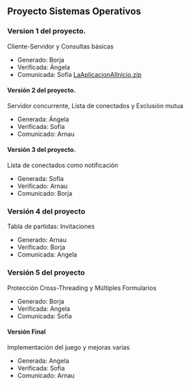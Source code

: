## Proyecto Sistemas Operativos

### Version 1 del proyecto.

Cliente-Servidor y Consultas básicas
- Generado: Borja
- Verificada: Ángela
- Comunicada: Sofía
[LaAplicacionAlInicio.zip](https://drive.google.com/file/d/1CGzKUEpYcVsDYQSZ07Y_-aM7VfKHawRY/view "LaAplicacionAlInicio.zip")

#### Versión 2 del proyecto.

Servidor concurrente, Lista de conectados y Exclusión mutua
- Generada: Ángela
- Verificada: Sofía
- Comunicado: Arnau


#### Versión 3 del proyecto.

Lista de conectados como notificación
- Generada: Sofia
- Verificado: Arnau
- Comunicado: Borja



### Versión 4 del proyecto

Tabla de partidas: Invitaciones
- Generado: Arnau
- Verificado: Borja
- Comunicada: Angela

### Versión 5 del proyecto

Protección Cross-Threading y Múltiples Formularios
 - Generado: Borja
- Verificada: Angela
- Comunicada: Sofia


#### Versión Final

Implementación del juego y mejoras varias
- Generada: Angela
- Verificada: Sofia
- Comunicado: Arnau

